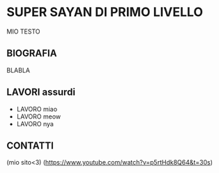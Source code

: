 # SUPER SAYAN DI PRIMO LIVELLO

MIO TESTO

## BIOGRAFIA
BLABLA

## LAVORI assurdi

- LAVORO miao
- LAVORO meow
- LAVORO nya

## CONTATTI

(mio sito<3) (https://www.youtube.com/watch?v=p5rtHdk8Q64&t=30s)
